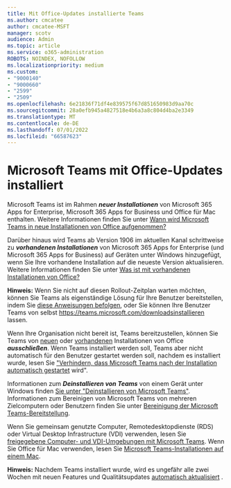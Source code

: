 ```yaml
---
title: Mit Office-Updates installierte Teams
ms.author: cmcatee
author: cmcatee-MSFT
manager: scotv
audience: Admin
ms.topic: article
ms.service: o365-administration
ROBOTS: NOINDEX, NOFOLLOW
ms.localizationpriority: medium
ms.custom:
- "9000140"
- "9000660"
- "2599"
- "2509"
ms.openlocfilehash: 6e21836f71df4e839575f67d851650983d9aa70c
ms.sourcegitcommit: 28a0efb945a4827518e4b6a3a8c804d4ba2e3349
ms.translationtype: MT
ms.contentlocale: de-DE
ms.lasthandoff: 07/01/2022
ms.locfileid: "66587623"
---
```

# <a name="microsoft-teams-installed-with-office-updates"></a>Microsoft Teams mit Office-Updates installiert

Microsoft Teams ist im Rahmen ***neuer Installationen*** von Microsoft 365 Apps for Enterprise, Microsoft 365 Apps for Business und Office für Mac enthalten. Weitere Informationen finden Sie unter [Wann wird Microsoft Teams in neue Installationen von Office aufgenommen?](https://docs.microsoft.com/deployoffice/teams-install#when-will-microsoft-teams-start-being-included-with-new-installations-of-microsoft-365-apps)

Darüber hinaus wird Teams ab Version 1906 im aktuellen Kanal schrittweise zu ***vorhandenen Installationen*** von Microsoft 365 Apps for Enterprise (und Microsoft 365 Apps for Business) auf Geräten unter Windows hinzugefügt, wenn Sie Ihre vorhandene Installation auf die neueste Version aktualisieren. Weitere Informationen finden Sie unter [Was ist mit vorhandenen Installationen von Office?](https://docs.microsoft.com/deployoffice/teams-install#what-about-existing-installations-of-microsoft-365-apps)

**Hinweis:** Wenn Sie nicht auf diesen Rollout-Zeitplan warten möchten, können Sie Teams als eigenständige Lösung für Ihre Benutzer bereitstellen, indem Sie [diese Anweisungen befolgen](https://docs.microsoft.com/MicrosoftTeams/msi-deployment), oder Sie können Ihre Benutzer Teams von selbst https://teams.microsoft.com/downloadsinstallieren lassen.

Wenn Ihre Organisation nicht bereit ist, Teams bereitzustellen, können Sie Teams von [neuen](https://docs.microsoft.com/deployoffice/teams-install#how-to-exclude-microsoft-teams-from-new-installations-of-microsoft-365-apps) oder [vorhandenen](https://docs.microsoft.com/deployoffice/teams-install#use-group-policy-to-control-the-installation-of-microsoft-teams) Installationen von Office ***ausschließen***. Wenn Teams installiert werden soll, Teams aber nicht automatisch für den Benutzer gestartet werden soll, nachdem es installiert wurde, lesen Sie ["Verhindern, dass Microsoft Teams nach der Installation automatisch gestartet](https://docs.microsoft.com/deployoffice/teams-install#use-group-policy-to-prevent-microsoft-teams-from-starting-automatically-after-installation) wird".

Informationen zum ***Deinstallieren von Teams*** von einem Gerät unter Windows finden [Sie unter "Deinstallieren von Microsoft Teams"](https://support.microsoft.com/office/uninstall-microsoft-teams-3b159754-3c26-4952-abe7-57d27f5f4c81). Informationen zum Bereinigen von Microsoft Teams von mehreren Zielcomputern oder Benutzern finden Sie unter [Bereinigung der Microsoft Teams-Bereitstellung](https://docs.microsoft.com/microsoftteams/scripts/powershell-script-teams-deployment-clean-up).

Wenn Sie gemeinsam genutzte Computer, Remotedesktopdienste (RDS) oder Virtual Desktop Infrastructure (VDI) verwenden, lesen Sie [freigegebene Computer- und VDI-Umgebungen mit Microsoft Teams](https://docs.microsoft.com/deployoffice/teams-install#shared-computer-and-vdi-environments-with-microsoft-teams). Wenn Sie Office für Mac verwenden, lesen Sie [Microsoft Teams-Installationen auf einem Mac](https://docs.microsoft.com/deployoffice/teams-install#microsoft-teams-installations-on-a-mac).

**Hinweis:** Nachdem Teams installiert wurde, wird es ungefähr alle zwei Wochen mit neuen Features und Qualitätsupdates [automatisch aktualisiert](https://docs.microsoft.com/deployoffice/teams-install#feature-and-quality-updates-for-microsoft-teams) . 